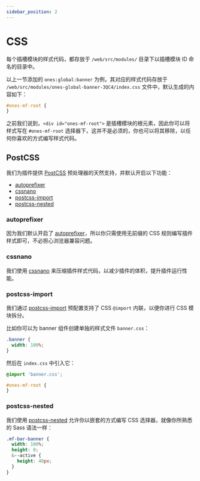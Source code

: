 ```yaml
---
sidebar_position: 2
---
```


# CSS

每个插槽模块的样式代码，都存放于 `/web/src/modules/` 目录下以插槽模块 ID 命名的目录中。

以上一节添加的 `ones:global:banner` 为例，其对应的样式代码存放于 `/web/src/modules/ones-global-banner-3QC4/index.css` 文件中，默认生成的内容如下：

```css title="/web/src/modules/ones-global-banner-3QC4/index.css"
#ones-mf-root {
}
```

之前我们说到，`<div id="ones-mf-root">` 是插槽模块的根元素，因此你可以将样式写在 `#ones-mf-root` 选择器下，这并不是必须的，你也可以将其移除，以任何你喜欢的方式编写样式代码。

## PostCSS

我们为插件提供 [PostCSS](http://postcss.org/) 预处理器的天然支持，并默认开启以下功能：

- [autoprefixer](https://github.com/postcss/autoprefixer)
- [cssnano](https://cssnano.co/)
- [postcss-import](https://github.com/postcss/postcss-import)
- [postcss-nested](https://github.com/postcss/postcss-nested)

### autoprefixer

因为我们默认开启了 [autoprefixer](https://github.com/postcss/autoprefixer)，所以你只需使用无前缀的 CSS 规则编写插件样式即可，不必担心浏览器兼容问题。

### cssnano

我们使用 [cssnano](https://cssnano.co/) 来压缩插件样式代码，以减少插件的体积，提升插件运行性能。

### postcss-import

我们通过 [postcss-import](https://github.com/postcss/postcss-import) 预配置支持了 CSS `@import` 内联，以便你进行 CSS 模块拆分。

比如你可以为 banner 组件创建单独的样式文件 `banner.css`：

```scss title="/web/src/modules/ones-global-banner-3QC4/banner.css"
.banner {
  width: 100%;
}
```

然后在 `index.css` 中引入它：

```scss title="/web/src/modules/ones-global-banner-3QC4/index.css"
@import 'banner.css';

#ones-mf-root {
}
```

### postcss-nested

我们使用 [postcss-nested](https://github.com/postcss/postcss-nested) 允许你以嵌套的方式编写 CSS 选择器，就像你所熟悉的 Sass 语法一样：

```scss
.mf-bar-banner {
  width: 100%;
  height: 0;
  &--active {
    height: 40px;
  }
}
```
